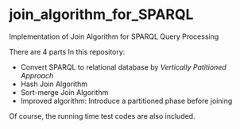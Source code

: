 # join_algorithm_for_SPARQL
Implementation of Join Algorithm for SPARQL Query Processing

There are 4 parts In this repository:
- Convert SPARQL to relational database by *Vertically Patitioned Approach*
- Hash Join Algorithm
- Sort-merge Join Algorithm
- Improved algorithm: Introduce a partitioned phase before joining

Of course, the running time test codes are also included.
